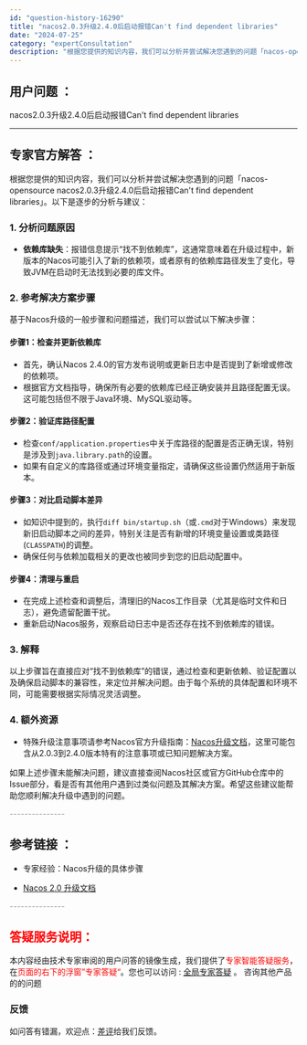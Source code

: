 ```yaml
---
id: "question-history-16290"
title: "nacos2.0.3升级2.4.0后启动报错Can't find dependent libraries"
date: "2024-07-25"
category: "expertConsultation"
description: "根据您提供的知识内容，我们可以分析并尝试解决您遇到的问题「nacos-opensource nacos2.0.3升级2.4.0后启动报错Can't find dependent libraries」。以下是逐步的分析与建议：### 1. 分析问题原因- **依赖库缺失**：报错信息提示“找不到依赖库"
---
```


## 用户问题 ： 
 nacos2.0.3升级2.4.0后启动报错Can't find dependent libraries  

---------------
## 专家官方解答 ：

根据您提供的知识内容，我们可以分析并尝试解决您遇到的问题「nacos-opensource nacos2.0.3升级2.4.0后启动报错Can't find dependent libraries」。以下是逐步的分析与建议：

### 1. 分析问题原因
- **依赖库缺失**：报错信息提示“找不到依赖库”，这通常意味着在升级过程中，新版本的Nacos可能引入了新的依赖项，或者原有的依赖库路径发生了变化，导致JVM在启动时无法找到必要的库文件。

### 2. 参考解决方案步骤
基于Nacos升级的一般步骤和问题描述，我们可以尝试以下解决步骤：

#### 步骤1：检查并更新依赖库
- 首先，确认Nacos 2.4.0的官方发布说明或更新日志中是否提到了新增或修改的依赖项。
- 根据官方文档指导，确保所有必要的依赖库已经正确安装并且路径配置无误。这可能包括但不限于Java环境、MySQL驱动等。

#### 步骤2：验证库路径配置
- 检查`conf/application.properties`中关于库路径的配置是否正确无误，特别是涉及到`java.library.path`的设置。
- 如果有自定义的库路径或通过环境变量指定，请确保这些设置仍然适用于新版本。

#### 步骤3：对比启动脚本差异
- 如知识中提到的，执行`diff bin/startup.sh`（或`.cmd`对于Windows）来发现新旧启动脚本之间的差异，特别关注是否有新增的环境变量设置或类路径(`CLASSPATH`)的调整。
- 确保任何与依赖加载相关的更改也被同步到您的旧启动配置中。

#### 步骤4：清理与重启
- 在完成上述检查和调整后，清理旧的Nacos工作目录（尤其是临时文件和日志），避免遗留配置干扰。
- 重新启动Nacos服务，观察启动日志中是否还存在找不到依赖库的错误。

### 3. 解释
以上步骤旨在直接应对“找不到依赖库”的错误，通过检查和更新依赖、验证配置以及确保启动脚本的兼容性，来定位并解决问题。由于每个系统的具体配置和环境不同，可能需要根据实际情况灵活调整。

### 4. 额外资源
- 特殊升级注意事项请参考Nacos官方升级指南：[Nacos升级文档](https://nacos.io/docs/latest/upgrading/200-upgrading/)，这里可能包含从2.0.3到2.4.0版本特有的注意事项或已知问题解决方案。

如果上述步骤未能解决问题，建议直接查阅Nacos社区或官方GitHub仓库中的Issue部分，看是否有其他用户遇到过类似问题及其解决方案。希望这些建议能帮助您顺利解决升级中遇到的问题。


<font color="#949494">---------------</font> 


## 参考链接 ：

* 专家经验：Nacos升级的具体步骤 
 
 * [Nacos 2.0 升级文档](https://nacos.io/docs/latest/upgrading/200-upgrading)


 <font color="#949494">---------------</font> 
 


## <font color="#FF0000">答疑服务说明：</font> 

本内容经由技术专家审阅的用户问答的镜像生成，我们提供了<font color="#FF0000">专家智能答疑服务</font>，在<font color="#FF0000">页面的右下的浮窗”专家答疑“</font>。您也可以访问 : [全局专家答疑](https://answer.opensource.alibaba.com/docs/intro) 。 咨询其他产品的的问题

### 反馈
如问答有错漏，欢迎点：[差评](https://ai.nacos.io/user/feedbackByEnhancerGradePOJOID?enhancerGradePOJOId=16303)给我们反馈。
